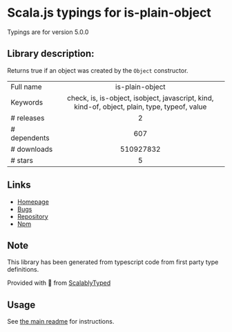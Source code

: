 
# Scala.js typings for is-plain-object

Typings are for version 5.0.0

## Library description:
Returns true if an object was created by the `Object` constructor.

|                    |                 |
| ------------------ | :-------------: |
| Full name          | is-plain-object |
| Keywords           | check, is, is-object, isobject, javascript, kind, kind-of, object, plain, type, typeof, value |
| # releases         | 2 |
| # dependents       | 607 |
| # downloads        | 510927832 |
| # stars            | 5 |

## Links
- [Homepage](https://github.com/jonschlinkert/is-plain-object)
- [Bugs](https://github.com/jonschlinkert/is-plain-object/issues)
- [Repository](https://github.com/jonschlinkert/is-plain-object)
- [Npm](https://www.npmjs.com/package/is-plain-object)
    


## Note
This library has been generated from typescript code from first party type definitions.

Provided with :purple_heart: from [ScalablyTyped](https://github.com/oyvindberg/ScalablyTyped)

## Usage
See [the main readme](../../readme.md) for instructions.


